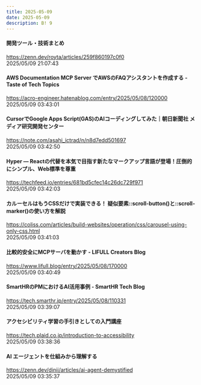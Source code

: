 ```yaml
---
title: 2025-05-09
date: 2025-05-09
description: B! 9
---
```


#### 開発ツール・技術まとめ
https://zenn.dev/royta/articles/259f860197c0f0<br>
2025/05/09 21:07:43<br>


#### AWS Documentation MCP Server でAWSのFAQアシスタントを作成する - Taste of Tech Topics
https://acro-engineer.hatenablog.com/entry/2025/05/08/120000<br>
2025/05/09 03:43:01<br>


#### CursorでGoogle Apps Script(GAS)のAIコーディングしてみた｜朝日新聞社 メディア研究開発センター
https://note.com/asahi_ictrad/n/n8d7edd501697<br>
2025/05/09 03:42:50<br>


#### Hyper — Reactの代替を本気で目指す新たなマークアップ言語が登場！圧倒的にシンプル、Web標準を尊重
https://techfeed.io/entries/681bd5cfec14c26dc729f971<br>
2025/05/09 03:42:03<br>


#### カルーセルはもうCSSだけで実装できる！ 疑似要素::scroll-button()と::scroll-marker()の使い方を解説
https://coliss.com/articles/build-websites/operation/css/carousel-using-only-css.html<br>
2025/05/09 03:41:03<br>


#### 比較的安全にMCPサーバを動かす - LIFULL Creators Blog
https://www.lifull.blog/entry/2025/05/08/170000<br>
2025/05/09 03:40:49<br>


#### SmartHRのPMにおけるAI活用事例 - SmartHR Tech Blog
https://tech.smarthr.jp/entry/2025/05/08/110331<br>
2025/05/09 03:39:07<br>


#### アクセシビリティ学習の手引きとしての入門講座
https://tech.plaid.co.jp/introduction-to-accessibility<br>
2025/05/09 03:38:36<br>


#### AI エージェントを仕組みから理解する
https://zenn.dev/dinii/articles/ai-agent-demystified<br>
2025/05/09 03:35:37<br>


